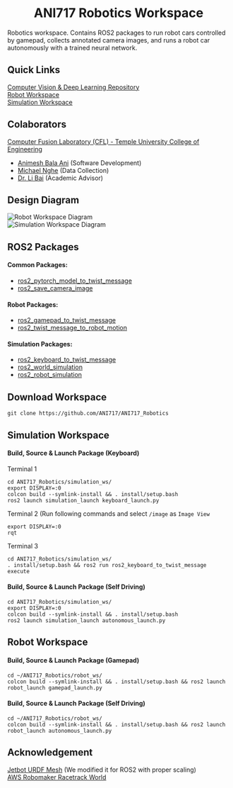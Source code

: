 
<p align="center">
  <h1 align="center">ANI717 Robotics Workspace</h1>
</p>

Robotics workspace. Contains ROS2 packages to run robot cars controlled by gamepad, collects annotated camera images, and runs a robot car autonomously with a trained neural network.<br/>

## Quick Links
[Computer Vision & Deep Learning Repository](https://github.com/ANI717/Self_Driving_CV_Repository)<br/>
[Robot Workspace](https://github.com/ANI717/ANI717_Robotics/tree/main/robot_ws)<br/>
[Simulation Workspace](https://github.com/ANI717/ANI717_Robotics/tree/main/simulation_ws)<br/>

## Colaborators
[Computer Fusion Laboratory (CFL) - Temple University College of Engineering](https://sites.temple.edu/cflab/people/)
* [Animesh Bala Ani](https://www.linkedin.com/in/ani717/) (Software Development)<br/>
* [Michael Nghe](https://sites.temple.edu/cflab/people/) (Data Collection)<br/>
* [Dr. Li Bai](https://engineering.temple.edu/about/faculty-staff/li-bai-lbai) (Academic Advisor)<br/>

## Design Diagram
<img src="https://github.com/ANI717/ANI717_Robotics/blob/main/Robot%20Workspace.png" alt="Robot Workspace Diagram" class="inline"/><br/>
<img src="https://github.com/ANI717/ANI717_Robotics/blob/main/Simulation%20Workspace.png" alt="Simulation Workspace Diagram" class="inline"/><br/>

## ROS2 Packages
#### Common Packages:<br/>
* [ros2_pytorch_model_to_twist_message](https://github.com/ANI717/ANI717_Robotics/tree/main/robot_ws/src/ros2_pytorch_model_to_twist_message)<br/>
* [ros2_save_camera_image](https://github.com/ANI717/ANI717_Robotics/tree/main/robot_ws/src/ros2_save_camera_image)<br/>

#### Robot Packages:<br/>
* [ros2_gamepad_to_twist_message](https://github.com/ANI717/ANI717_Robotics/tree/main/robot_ws/src/ros2_gamepad_to_twist_message)<br/>
* [ros2_twist_message_to_robot_motion](https://github.com/ANI717/ANI717_Robotics/tree/main/robot_ws/src/ros2_twist_message_to_robot_motion)<br/>

#### Simulation Packages:<br/>
* [ros2_keyboard_to_twist_message](https://github.com/ANI717/ANI717_Robotics/tree/main/simulation_ws/src/ros2_keyboard_to_twist_message)<br/>
* [ros2_world_simulation](https://github.com/ANI717/ANI717_Robotics/tree/main/simulation_ws/src/ros2_world_simulation)<br/>
* [ros2_robot_simulation](https://github.com/ANI717/ANI717_Robotics/tree/main/simulation_ws/src/ros2_robot_simulation)<br/>

## Download Workspace
```
git clone https://github.com/ANI717/ANI717_Robotics
```

## Simulation Workspace
#### Build, Source & Launch Package (Keyboard)
Terminal 1
```
cd ANI717_Robotics/simulation_ws/
export DISPLAY=:0
colcon build --symlink-install && . install/setup.bash
ros2 launch simulation_launch keyboard_launch.py
```

Terminal 2 (Run following commands and select `/image` as `Image View`
```
export DISPLAY=:0
rqt
```

Terminal 3
```
cd ANI717_Robotics/simulation_ws/
. install/setup.bash && ros2 run ros2_keyboard_to_twist_message execute
```

#### Build, Source & Launch Package (Self Driving)
```
cd ANI717_Robotics/simulation_ws/
export DISPLAY=:0
colcon build --symlink-install && . install/setup.bash
ros2 launch simulation_launch autonomous_launch.py
```

## Robot Workspace
#### Build, Source & Launch Package (Gamepad)
```
cd ~/ANI717_Robotics/robot_ws/
colcon build --symlink-install && . install/setup.bash && ros2 launch robot_launch gamepad_launch.py
```

#### Build, Source & Launch Package (Self Driving)
```
cd ~/ANI717_Robotics/robot_ws/
colcon build --symlink-install && . install/setup.bash && ros2 launch robot_launch autonomous_launch.py
```

## Acknowledgement
[Jetbot URDF Mesh](https://github.com/aws-samples/aws-robomaker-jetbot-ros) (We modified it for ROS2 with proper scaling)<br/>
[AWS Robomaker Racetrack World](https://github.com/aws-robotics/aws-robomaker-racetrack-world)<br/>
